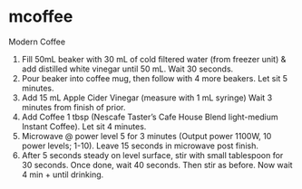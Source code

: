 # mcoffee
Modern Coffee

1. Fill 50mL beaker with 30 mL of cold filtered water (from freezer unit) & add distilled white vinegar until 50 mL. Wait 30 seconds.
2. Pour beaker into coffee mug, then follow with 4 more beakers. Let sit 5 minutes.
3. Add 15 mL Apple Cider Vinegar (measure with 1 mL syringe) Wait 3 minutes from finish of prior.
4. Add Coffee 1 tbsp (Nescafe Taster’s Cafe House Blend light-medium Instant Coffee). Let sit 4 minutes.
5. Microwave @ power level 5 for 3 minutes (Output power 1100W, 10 power levels; 1-10). Leave 15 seconds in microwave post finish.
6. After 5 seconds steady on level surface, stir with small tablespoon for 30 seconds. Once done, wait 40 seconds. Then stir as before. Now wait 4 min + until drinking. 
